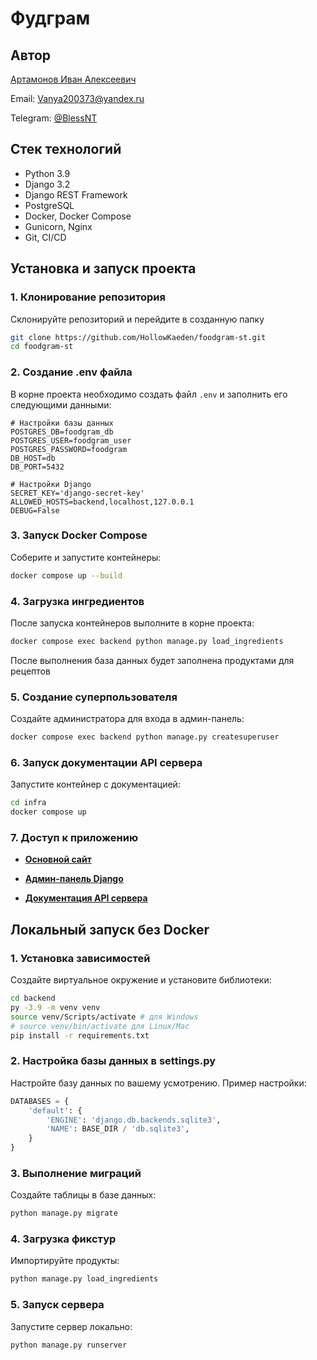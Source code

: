 # Фудграм

## Автор

[Артамонов Иван Алексеевич](https://github.com/HollowKaeden)

Email: [Vanya200373@yandex.ru](mailto:Vanya200373@yandex.ru)

Telegram: [@BlessNT](https://t.me/BlessNT)

## Стек технологий

- Python 3.9
- Django 3.2
- Django REST Framework
- PostgreSQL
- Docker, Docker Compose
- Gunicorn, Nginx
- Git, CI/CD

## Установка и запуск проекта

### 1. Клонирование репозитория

Склонируйте репозиторий и перейдите в созданную папку

```bash
git clone https://github.com/HollowKaeden/foodgram-st.git
cd foodgram-st
```

### 2. Создание .env файла

В корне проекта необходимо создать файл `.env` и заполнить его следующими данными:

```env
# Настройки базы данных
POSTGRES_DB=foodgram_db
POSTGRES_USER=foodgram_user
POSTGRES_PASSWORD=foodgram
DB_HOST=db
DB_PORT=5432

# Настройки Django
SECRET_KEY='django-secret-key'
ALLOWED_HOSTS=backend,localhost,127.0.0.1
DEBUG=False
```

### 3. Запуск Docker Compose

Соберите и запустите контейнеры:

```bash
docker compose up --build
```

### 4. Загрузка ингредиентов

После запуска контейнеров выполните в корне проекта:
```bash
docker compose exec backend python manage.py load_ingredients
```
После выполнения база данных будет заполнена продуктами для рецептов

### 5. Создание суперпользователя

Создайте администратора для входа в админ-панель:

```bash
docker compose exec backend python manage.py createsuperuser
```

### 6. Запуск документации API сервера

Запустите контейнер с документацией:

```bash
cd infra
docker compose up
```

### 7. Доступ к приложению

- [**Основной сайт**](http://localhost:8000/)

- [**Админ-панель Django**](http://localhost:8000/admin/)

- [**Документация API сервера**](http://localhost/api/docs/)

## Локальный запуск без Docker

### 1. Установка зависимостей

Создайте виртуальное окружение и установите библиотеки:

```bash
cd backend
py -3.9 -m venv venv
source venv/Scripts/activate # для Windows
# source venv/bin/activate для Linux/Mac
pip install -r requirements.txt
```

### 2. Настройка базы данных в settings.py

Настройте базу данных по вашему усмотрению. Пример настройки:

```py
DATABASES = {
    'default': {
        'ENGINE': 'django.db.backends.sqlite3',
        'NAME': BASE_DIR / 'db.sqlite3',
    }
}
```

### 3. Выполнение миграций

Создайте таблицы в базе данных:

```bash
python manage.py migrate
```

### 4. Загрузка фикстур

Импортируйте продукты:

```bash
python manage.py load_ingredients
```

### 5. Запуск сервера

Запустите сервер локально:

```bash
python manage.py runserver
```
